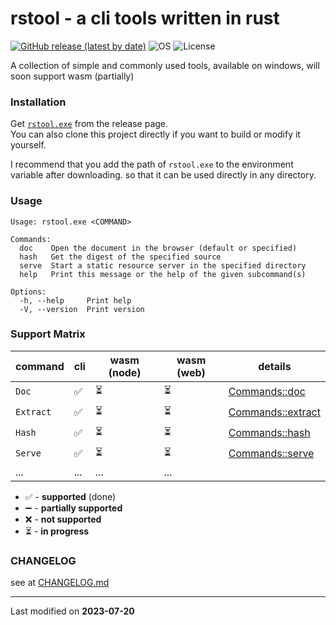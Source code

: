 # rstool - a cli tools written in rust

[![GitHub release (latest by date)](https://img.shields.io/github/v/release/lopo12123/rstool)](https://github.com/lopo12123/rstool/releases/latest)
![OS](https://img.shields.io/badge/os-windows-orange)
![License](https://img.shields.io/github/license/lopo12123/rstool)

A collection of simple and commonly used tools, available on windows, will soon support wasm (partially)

### Installation

Get [`rstool.exe`](https://github.com/lopo12123/rstool/releases/latest) from the release page.  
You can also clone this project directly if you want to build or modify it yourself.

I recommend that you add the path of `rstool.exe` to the environment variable after downloading.
so that it can be used directly in any directory.

### Usage

```
Usage: rstool.exe <COMMAND>                                       
                                                                  
Commands:                                                         
  doc    Open the document in the browser (default or specified)  
  hash   Get the digest of the specified source                   
  serve  Start a static resource server in the specified directory
  help   Print this message or the help of the given subcommand(s)
                                                                  
Options:                                                          
  -h, --help     Print help                                       
  -V, --version  Print version  
```

### Support Matrix

| command   | cli | wasm (node) | wasm (web) | details                                      |
|-----------|-----|-------------|------------|----------------------------------------------|
| `Doc`     | ✅   | ⏳           | ⏳          | [Commands::doc](./src/doc/README.md)         |
| `Extract` | ✅   | ⏳           | ⏳          | [Commands::extract](./src/extract/README.md) |
| `Hash`    | ✅   | ⏳           | ⏳          | [Commands::hash](./src/hash/README.md)       |
| `Serve`   | ✅   | ⏳           | ⏳          | [Commands::serve](./src/serve/README.md)      |
| ...       | ... | ...         | ...        ||

- ✅ - **supported** (done)
- ➖ - **partially supported**
- ❌ - **not supported**
- ⏳ - **in progress**

### CHANGELOG

see at [CHANGELOG.md](./CHANGELOG.md)

---

Last modified on **2023-07-20**